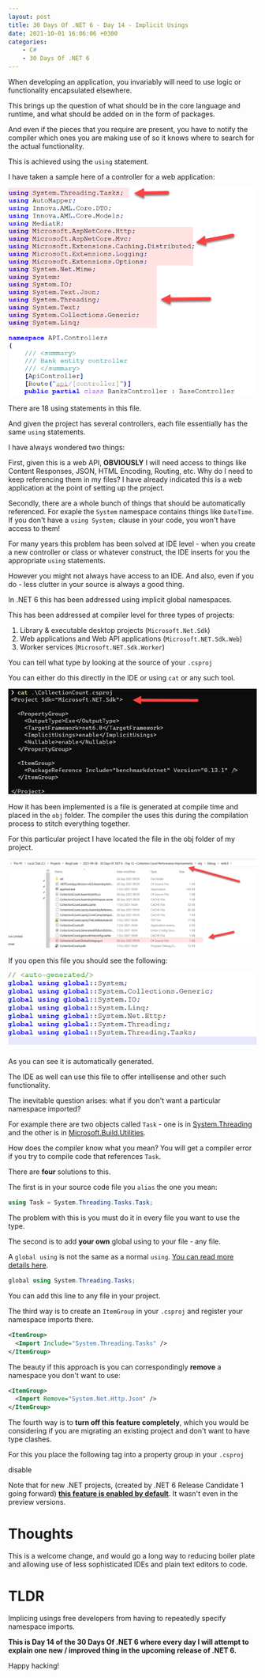 ```yaml
---
layout: post
title: 30 Days Of .NET 6 - Day 14 - Implicit Usings
date: 2021-10-01 16:06:06 +0300
categories:
    - C#
    - 30 Days Of .NET 6
---
```

When developing an application, you invariably will need to use logic or functionality encapsulated elsewhere.

This brings up the question of what should be in the core language and runtime, and what should be added on in the form of packages.

And even if the pieces that you require are present, you have to notify the compiler which ones you are making use of so it knows where to search for the actual functionality.

This is achieved using the `using` statement.

I have taken a sample here of a controller for a web application:

![](../images/2021/10/Usings.png)

There are 18 using statements in this file.

And given the project has several controllers, each file essentially has the same `using` statements.

I have always wondered two things:

First, given this is a web API, **OBVIOUSLY** I will need access to things like Content Responses, JSON, HTML Encoding, Routing, etc. Why do I need to keep referencing them in my files? I have already indicated this is a web application at the point of setting up the project.

Secondly, there are a whole bunch of things that should be automatically referenced. For exaple the `System` namespace contains things like `DateTime`. If you don't have a `using System;` clause in your code, you won't have access to them!

For many years this problem has been solved at IDE level - when you create a new controller or class or whatever construct, the IDE inserts for you the appropriate `using` statements.

However you might not always have access to an IDE. And also, even if you do - less clutter in your source is always a good thing.

In .NET 6 this has been addressed using implicit global namespaces. 

This has been addressed at compiler level for three types of projects:

1. Library & executable desktop projects (`Microsoft.Net.Sdk`)
2. Web applications and Web API applications (`Microsoft.NET.Sdk.Web`)
3. Worker services (`Microsoft.NET.Sdk.Worker`)

You can tell what type by looking at the source of your `.csproj`

You can either do this directly in the IDE or using `cat` or any such tool.

![](../images/2021/10/ProjectType.png)

How it has been implemented is a file is generated at compile time and placed in the `obj` folder. The compiler the uses this during the compilation process to stitch everything together.

For this particular project I have located the file in the obj folder of my project.

![](../images/2021/10/GlobalUsingsLocation.png)

If you open this file you should see the following:

![](../images/2021/10/GlobaUsingsFile.png)

As you can see it is automatically generated.

The IDE as well can use this file to offer intellisense and other such functionality.

The inevitable question arises: what if you don't want a particular namespace imported?

For example there are two objects called `Task` - one is in [System.Threading ](https://docs.microsoft.com/en-us/dotnet/api/system.threading.tasks.task) and the other is in [Microsoft.Build.Utilities](https://docs.microsoft.com/en-us/dotnet/api/microsoft.build.utilities.task?view=msbuild-16-netcore).

How does the compiler know what you mean? You will get a compiler error if you try to compile code that references `Task`.

There are **four** solutions to this.

The first is in your source code file you `alias` the one you mean:

```csharp
using Task = System.Threading.Tasks.Task;
```

The problem with this is you must do it in every file you want to use the type.

The second is to add **your own** global using to your file - any file.

A `global using` is not the same as a normal `using`. [You can read more details here](https://docs.microsoft.com/en-us/dotnet/csharp/language-reference/keywords/using-directive).

```csharp
global using System.Threading.Tasks;
```

You can add this line to any file in your project.

The third way is to create an `ItemGroup` in your `.csproj` and register your namespace imports there.

```xml
<ItemGroup>
  <Import Include="System.Threading.Tasks" />
</ItemGroup>
```

The beauty if this approach is you can correspondingly **remove** a namespace you don't want to use:

```xml
<ItemGroup>
  <Import Remove="System.Net.Http.Json" />
</ItemGroup>
```

The fourth way is to **turn off this feature completely**, which you would be considering if you are migrating an existing project and don't want to have type clashes.
  
For this you place the following tag into a property group in your `.csproj`

<PropertyGroup>
  <ImplicitUsings>disable</ImplicitUsings>
</PropertyGroup>

Note that for new .NET projects, (created by .NET 6 Release Candidate 1 going forward) [**this feature is enabled by default**](https://docs.microsoft.com/en-us/dotnet/core/compatibility/sdk/6.0/implicit-namespaces). It wasn't even in the preview versions.

# Thoughts

This is a welcome change, and would go a long way to reducing boiler plate and allowing use of less sophisticated IDEs and plain text editors to code.

# TLDR

Implicing usings free developers from having to repeatedly specify namespace imports.

**This is Day 14 of the 30 Days Of .NET 6 where every day I will attempt to explain one new / improved thing in the upcoming release of .NET 6.**

Happy hacking!